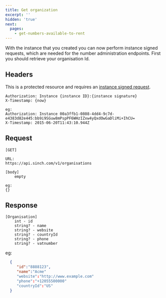 ```yaml
---
title: Get organization
excerpt: ''
hidden: 'true'
next:
  pages:
    - get-numbers-available-to-rent
---
```

With the instance that you created you can now perform instance signed requests, which are needed for the number administration endpoints. First you should retrieve your organisation Id.

## Headers

This is a protected resource and requires an [instance signed request](doc:using-rest#section-instance-signed-request).

    Authorization: Instance {instance ID}:{instance signature}
    X-Timestamp: {now}

    eg:
    Authorization: Instance 00a3ffb1-0808-4dd4-9c7d-e4383d82e445:bb9i9SGuw8mPspPF6WHzIZxw4yQxdOwGaDliMi+IhCU=
    X-Timestamp: 2015-06-20T11:43:10.944Z

## Request

    [GET]

    URL:
    https://api.sinch.com/v1/organisations

    [body]
        empty

    eg:
    {}

## Response

    [Organisation]
        int - id
        string? - name
        string? - website
        string? - countryId
        string? - phone
        string? - vatnumber

eg:

```json
  {
     "id":"8888123",
     "name":"Acme"
     "website":"http://www.example.com"
     "phone":"+12055500000"
     "countryId":"US"
  }
```

